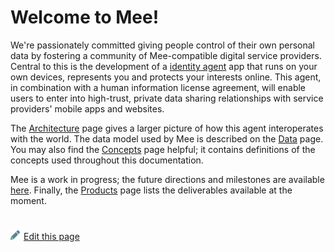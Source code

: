 # Welcome to Mee!

We're passionately committed giving people control of their own personal data by fostering a community of Mee-compatible digital service providers. Central to this is the development of a [identity agent](Mee_agent.md) app that runs on your own devices, represents you and protects your interests online. This agent, in combination with a human information license agreement, will enable users to enter into high-trust, private data sharing relationships with service providers' mobile apps and websites.

The [Architecture](Architecture.md) page gives a larger picture of how this agent interoperates with the world. The data model used by Mee is described on the [Data](Data.md) page. You may also find the [Concepts](Concepts.md) page helpful; it contains  definitions of the concepts used throughout this documentation.

Mee is a work in progress; the future directions and milestones are available [here](Roadmap.md). Finally, the [Products](Products.md) page lists the deliverables available at the moment.

#
[<p><img src="images/edit.svg" style="width: 15px;margin-right: 6px;text-color: #4F868E;" alt="Edit Page" />Edit this page</p>](https://github.com/MeeProject/docs/edit/develop/src/Welcome.md)
